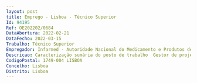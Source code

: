 ```yaml
--- 
layout: post
title: Emprego - Lisboa - Técnico Superior
Id: 94195
Ref: OE202202/0684
DataAbertura: 2022-02-21
DataFecho: 2022-03-15
Trabalho: Técnico Superior
Empregador: Infarmed - Autoridade Nacional do Medicamento e Produtos de Saúde, I.P.
Descricao: Caracterização sumária do posto de trabalho  Gestor de projeto.Participar na definição da estratégia e plano de atividades do projeto Incluir, em alinhamento com o Plano Estratégico do Infarmed e monitorizar a sua execução.Assumir a execução de tarefas implementação de projetos sob sua responsabilidade, em coordenação com a restante equipa de projeto, no âmbito da atividade planeada.Identificar melhores práticas no âmbito do relacionamento com associações de doentes, propondo as soluções que permitam conciliar o mútuo benefício para as funções destas entidades e do Infarmed, tendo como fim último o benefício final dos cidadãos com doença.Acompanhar a atividade e dinâmica de relacionamento com associações de doentes implementada pelos diferentes agentes do setor em Portugal 
CodigoPostal: 1749-004 LISBOA
Concelho: Lisboa
Distrito: Lisboa
--- 
```

